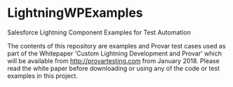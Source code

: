 # LightningWPExamples
Salesforce Lightning Component Examples for Test Automation

The contents of this repository are examples and Provar test cases used as part of the Whitepaper 'Custom Lightning Development and Provar' which will be available from http://provartesting.com from January 2018. Please read the white paper before downloading or using any of the code or test examples in this project.

